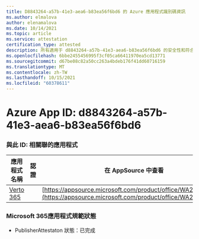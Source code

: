 ```yaml
---
title: D8843264-a57b-41e3-aea6-b83ea56f6bd6 的 Azure 應用程式識別碼資訊
ms.author: elmalova
author: elenamalova
ms.date: 10/14/2021
ms.topic: article
ms.service: attestation
certification_type: attested
description: 所有適用于 d8843264-a57b-41e3-aea6-b83ea56f6bd6 的安全性和符合性資訊資訊。
ms.openlocfilehash: 6bbe2455456995f3cf05ca66411970ea5cd13771
ms.sourcegitcommit: d67be08c82a50cc263a4bdeb176f41dd60716159
ms.translationtype: MT
ms.contentlocale: zh-TW
ms.lasthandoff: 10/15/2021
ms.locfileid: "60378611"
---
```

# <a name="azure-app-id-d8843264-a57b-41e3-aea6-b83ea56f6bd6"></a>Azure App ID: d8843264-a57b-41e3-aea6-b83ea56f6bd6


### <a name="apps-associated-with-this-id"></a>與此 ID: 相關聯的應用程式
| **應用程式名稱** | **認證** | **在 AppSource 中查看** |
|--------------|---------------|-----------------------|
| [Verto 365](https://docs.microsoft.com/microsoft-365-app-certification/forward/WA200003230) |  | [https://appsource.microsoft.com/product/office/WA200003230](https://appsource.microsoft.com/product/office/WA200003230) |

### <a name="microsoft-365-app-compliance-status"></a>Microsoft 365應用程式規範狀態
- PublisherAttestaton 狀態：已完成
